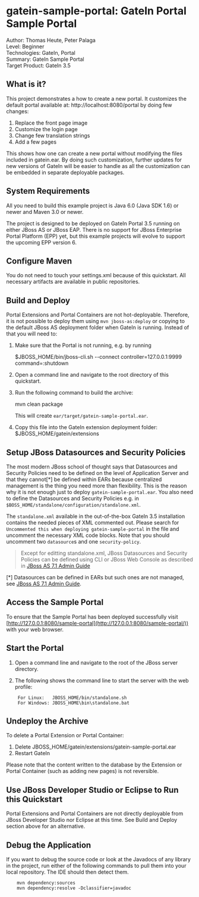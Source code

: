 <!--~ Do not edit this derived file! Rather edit the master file gatein-portal-quickstarts-parent/src/main/freemarker/gatein-sample-portal/README.md.ftl ~-->

gatein-sample-portal: GateIn Portal Sample Portal
============================
Author: Thomas Heute, Peter Palaga  
Level: Beginner  
Technologies: GateIn, Portal  
Summary: GateIn Sample Portal  
Target Product: GateIn 3.5

What is it?
-----------

This project demonstrates a how to create a new portal.
It customizes the default portal available at: http://localhost:8080/portal by doing few changes:
1. Replace the front page image
2. Customize the login page
3. Change few translation strings
4. Add a few pages

This shows how one can create a new portal without modifying the files included in gatein.ear. By doing such customization, further updates for new versions of GateIn will be easier to handle as all the customization can be embedded in separate deployable packages.


<!--~ Included from gatein-portal-quickstarts-parent/src/main/freemarker/gatein-sample-portal/README.md.ftl ~-->
<!--~ Included from gatein-portal-quickstarts-parent/src/main/freemarker/include/system-requirements.md.ftl ~-->
System Requirements
-------------------

All you need to build this example project is Java 6.0 (Java SDK 1.6) or newer and Maven 3.0 or newer.

The project is designed to be deployed on GateIn Portal 3.5 running on either
JBoss AS or JBoss EAP. There is no support for JBoss Enterprise Portal Platform (EPP) yet, 
but this example projects will evolve to support the upcoming EPP version 6.


<!--~ Included from gatein-portal-quickstarts-parent/src/main/freemarker/include/configure-maven.md.ftl ~-->
Configure Maven
---------------

You do not need to touch your settings.xml because of this quickstart. All necessary artifacts are available in public
repositories.


<!--~ Included from gatein-portal-quickstarts-parent/src/main/freemarker/include/build-and-deploy-portal-container-or-extension.md.ftl ~-->
Build and Deploy
----------------

Portal Extensions and Portal Containers are not hot-deployable. Therefore, it is not possible to deploy them using 
`mvn jboss-as:deploy` or copying to the default JBoss AS deployment folder when 
GateIn is running. Instead of that you will need to:

1. Make sure that the Portal is not running, e.g. by running 

      $JBOSS_HOME/bin/jboss-cli.sh --connect controller=127.0.0.1:9999 command=:shutdown

2. Open a command line and navigate to the root directory of this quickstart.
3. Run the following command to build the archive:

      mvn clean package

   This will create `ear/target/gatein-sample-portal.ear`.
4. Copy this file into the GateIn extension deployment folder: $JBOSS_HOME/gatein/extensions

Setup JBoss Datasources and Security Policies
---------------------------------------------  

The most modern JBoss school of thought says that Datasources and Security Policies need to be defined on the level of 
Application Server and that they cannot[*] be defined within EARs because centralized management is the thing you 
need more than flexibility. This is the reason why it is not enough just to deploy `gatein-sample-portal.ear`. You also need 
to define the Datasources and Security Policies e.g. in `$BOSS_HOME/standalone/configuration/standalone.xml`.

The `standalone.xml` available in the out-of-the-box GateIn 3.5 installation contains the needed pieces 
of XML commented out. Please search for `Uncommented this when deploying gatein-sample-portal` in the file and uncomment the 
necessary XML code blocks. Note that you should uncomment two `datasource`s and one `security-policy`.

> Except for editting standalone.xml, JBoss Datasources and Security Policies can be defined using CLI or JBoss Web Console as 
> described in [JBoss AS 7.1 Admin Guide](https://docs.jboss.org/author/display/AS71/Admin+Guide#AdminGuide-Datasources) 

[*] Datasources can be defined in EARs but such ones are not managed, see 
[JBoss AS 7.1 Admin Guide](https://docs.jboss.org/author/display/AS71/Admin+Guide#AdminGuide-Deploymentof%5Cds.xmlfiles).


Access the Sample Portal
------------------------

To ensure that the Sample Portal has been deployed successfully visit 
[http://127.0.0.1:8080/sample-portal](http://127.0.0.1:8080/sample-portal/)) with your web browser.


<!--~ Included from gatein-portal-quickstarts-parent/src/main/freemarker/include/start-the-portal.md.ftl ~-->
Start the Portal
----------------

1. Open a command line and navigate to the root of the JBoss server directory.
2. The following shows the command line to start the server with the web profile:

        For Linux:   JBOSS_HOME/bin/standalone.sh
        For Windows: JBOSS_HOME\bin\standalone.bat


Undeploy the Archive
--------------------

To delete a Portal Extension or Portal Container:
1. Delete JBOSS_HOME/gatein/extensions/gatein-sample-portal.ear
2. Restart GateIn

Please note that the content written to the database by the Extension or Portal Container (such as adding new pages) is not 
reversible.


Use JBoss Developer Studio or Eclipse to Run this Quickstart
------------------------------------------------------------

Portal Extensions and Portal Containers are not directly deployable from JBoss Developer Studio nor Eclipse at this time. 
See Build and Deploy section above for an alternative.  


<!--~ Included from gatein-portal-quickstarts-parent/src/main/freemarker/include/debug.md.ftl ~-->
Debug the Application
---------------------

If you want to debug the source code or look at the Javadocs of any library in the project, run either of the following 
commands to pull them into your local repository. The IDE should then detect them.

        mvn dependency:sources
        mvn dependency:resolve -Dclassifier=javadoc
